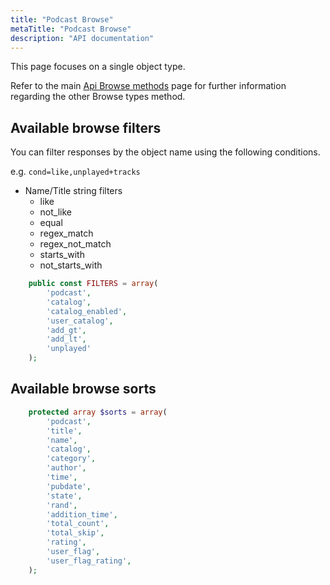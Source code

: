 ```yaml
---
title: "Podcast Browse"
metaTitle: "Podcast Browse"
description: "API documentation"
---
```


This page focuses on a single object type.

Refer to the main [Api Browse methods](https://ampache.org/api/api-browse) page for further information regarding the other Browse types method.

## Available browse filters

You can filter responses by the object name using the following conditions.

e.g. `cond=like,unplayed+tracks`

* Name/Title string filters
  * like
  * not_like
  * equal
  * regex_match
  * regex_not_match
  * starts_with
  * not_starts_with

```PHP
    public const FILTERS = array(
        'podcast',
        'catalog',
        'catalog_enabled',
        'user_catalog',
        'add_gt',
        'add_lt',
        'unplayed'
    );
```

## Available browse sorts

```PHP
    protected array $sorts = array(
        'podcast',
        'title',
        'name',
        'catalog',
        'category',
        'author',
        'time',
        'pubdate',
        'state',
        'rand',
        'addition_time',
        'total_count',
        'total_skip',
        'rating',
        'user_flag',
        'user_flag_rating',
    );
```
